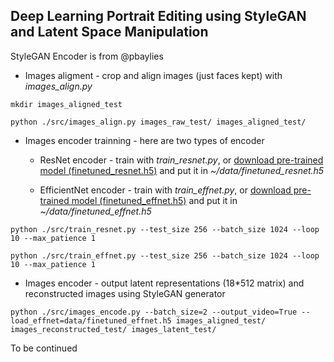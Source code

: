 ## Deep Learning Portrait Editing using StyleGAN and Latent Space Manipulation


StyleGAN Encoder is from @pbaylies

* Images aligment - crop and align images (just faces kept) with *images_align.py*
```
mkdir images_aligned_test

python ./src/images_align.py images_raw_test/ images_aligned_test/
```

* Images encoder trainning - here are two types of encoder
    * ResNet encoder - train with *train_resnet.py*, or [download pre-trained model (finetuned_resnet.h5)](https://drive.google.com/open?id=1tZLucJ1pZ8GA9JTRwF9d-Thr0zhR-i6l) and put it in *~/data/finetuned_resnet.h5*
    
    * EfficientNet encoder - train with *train_effnet.py*, or [download pre-trained model (finetuned_effnet.h5)](https://drive.google.com/open?id=1LFTlv0RFo2zXz2GKVEYZDBRL7wFIj5Cc) and put it in *~/data/finetuned_effnet.h5*
```
python ./src/train_resnet.py --test_size 256 --batch_size 1024 --loop 10 --max_patience 1

python ./src/train_effnet.py --test_size 256 --batch_size 1024 --loop 10 --max_patience 1
```

* Images encoder - output latent representations (18*512 matrix)  and reconstructed images using StyleGAN generator 
```
python ./src/images_encode.py --batch_size=2 --output_video=True --load_effnet=data/finetuned_effnet.h5 images_aligned_test/ images_reconstructed_test/ images_latent_test/
```

To be continued

